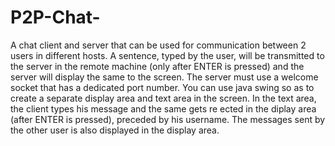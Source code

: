 # P2P-Chat-

 A chat client and server that can be used for communication between 2 users in
different hosts.  A sentence, typed by the user, will be transmitted to the server in the
remote machine (only after ENTER is pressed) and the server will display the same to the
screen. The server must use a welcome socket that has a dedicated port number. You can
use java swing so as to create a separate display area and text area in the screen. In the
text area, the client types his message and the same gets re ected in the diplay area (after
ENTER is pressed), preceded by his username. The messages sent by the other user is also
displayed in the display area.
